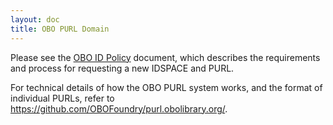 ```yaml
---
layout: doc
title: OBO PURL Domain
---
```


Please see the [OBO ID Policy](Policy_for_OBO_namespace_and_associated_PURL_requests.html) document, which describes the requirements and process for requesting a new IDSPACE and PURL.

For technical details of how the OBO PURL system works, and the format of individual PURLs, refer to https://github.com/OBOFoundry/purl.obolibrary.org/.
